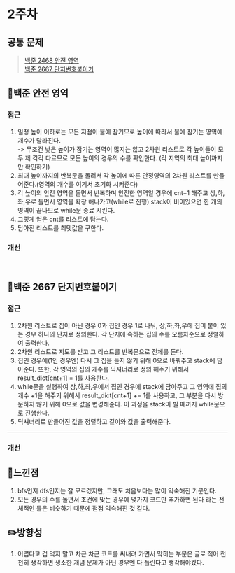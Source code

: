 # 2주차
## 공통 문제
> [백준 2468 안전 영역](https://www.acmicpc.net/problem/2468)<br>
[백준 2667 단지번호붙이기](https://www.acmicpc.net/problem/2667)

## **📖백준 안전 영역**

### 접근
1. 일정 높이 이하로는 모든 지점이 물에 잠기므로 높이에 따라서 물에 잠기는 영역에 개수가 달라진다.<br>
 -> 무조건 낮은 높이가 잠기는 영역이 많지는 않고 2차원 리스트로 각 높이들이 모두 제 각각 다르므로 모든 높이의 경우의 수를 확인한다. (각 지역의 최대 높이까지만 확인하기)
2. 최대 높이까지의 반복문을 돌려서 각 높이에 따른 안정영역의 2차원 리스트를 만들어준다.(영역의 개수를 여기서 초기화 시켜준다)
3. 각 높이의 안전 영역을 돌면서 반복하며 안전한 영역일 경우에 cnt+1 해주고 상,하,좌,우로 돌면서 영역을 확장 해나가고(while로 진행) stack이 비어있으면 한 개의 영역이 끝나므로 while문 종료 시킨다.
4. 그렇게 얻은 cnt를 리스트에 담는다.
5. 담아진 리스트를 최댓값을 구한다. 
### 개선

<br>

## **📖백준 2667 단지번호붙이기**

### 접근
1. 2차원 리스트로 집이 아닌 경우 0과 집인 경우 1로 나눠, 상,하,좌,우에 집이 붙어 있는 경우 하나의 단지로 정의한다. 각 단지에 속하는 집의 수를 오름차순으로 정렬하여 출력한다.
2. 2차원 리스트로 지도를 받고 그 리스트를 반복문으로 전체를 돈다.
3. 집인 경우에(1인 경우엔) 다시 그 집을 돌지 않기 위해 0으로 바꿔주고 stack에 담아준다. 또한, 각 영역의 집의 개수를 딕셔너리로 정의 해주기 위해서 result_dict[cnt+1] = 1를 사용한다.
4. while문을 실행하여 상,하,좌,우에서 집인 경우에 stack에 담아주고 그 영역에 집의 개수 +1을 해주기 위해서 result_dict[cnt+1] += 1를 사용하고, 그 부분을 다시 방문하지 않기 위해 0으로 값을 변경해준다. 이 과정을 stack이 빌 때까지 while문으로 진행한다.
5. 딕셔너리로 만들어진 값을 정렬하고 길이와 값을 출력해준다.
<hr>

### 개선


## 🌈느낀점
1. bfs인지 dfs인지는 잘 모르겠지만, 그래도 처음보다는 많이 익숙해진 기분인다.
2. 모든 경우의 수를 돌면서 조건에 맞는 경우에 몇가지 코드만 추가하면 된다 라는 전체적인 틀은 비슷하기 때문에 점점 익숙해진 것 같다.

## ✏️방향성
1. 어렵다고 겁 먹지 말고 차근 차근 코드를 써내려 가면서 막히는 부분은 글로 적어 천천히 생각하면 생소한 개념 문제가 아닌 경우엔 다 풀린다고 생각해야겠다.



